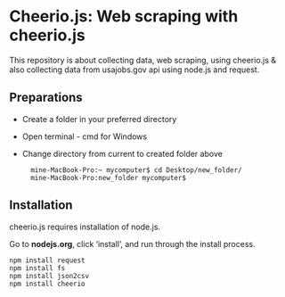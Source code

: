 # Cheerio.js: Web scraping with cheerio.js
This repository is about collecting data, web scraping, using cheerio.js &amp; also collecting data from usajobs.gov api using node.js and request. 

## Preparations
* Create a folder in your preferred directory
* Open terminal - cmd for Windows
* Change directory from current to created folder above

		mine-MacBook-Pro:~ mycomputer$ cd Desktop/new_folder/
		mine-MacBook-Pro:new_folder mycomputer$
		
## Installation
cheerio.js requires installation of node.js. 

Go to **nodejs.org**, click ‘install’, and run through the install process.
	
	npm install request
	npm install fs
	npm install json2csv
	npm install cheerio






